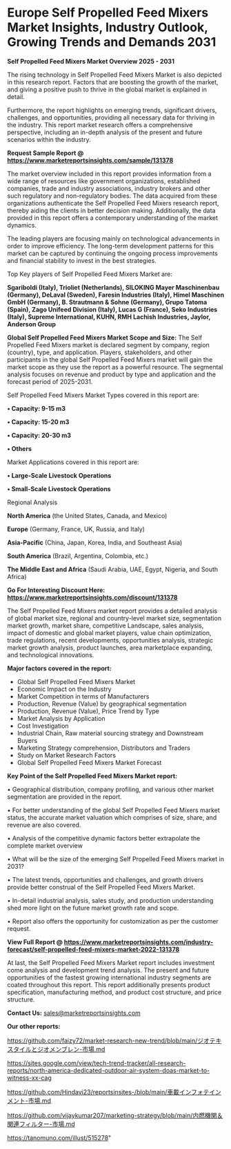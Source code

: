 # Europe Self Propelled Feed Mixers Market Insights, Industry Outlook, Growing Trends and Demands 2031

<Strong> Self Propelled Feed Mixers Market Overview 2025 - 2031</strong>

The rising technology in Self Propelled Feed Mixers Market is also depicted in this research report. Factors that are boosting the growth of the market, and giving a positive push to thrive in the global market is explained in detail.

Furthermore, the report highlights on emerging trends, significant drivers, challenges, and opportunities, providing all necessary data for thriving in the industry. This report market research offers a comprehensive perspective, including an in-depth analysis of the present and future scenarios within the industry.

<strong>Request Sample Report @ <a href=https://www.marketreportsinsights.com/sample/131378>https://www.marketreportsinsights.com/sample/131378</a></strong>

The market overview included in this report provides information from a wide range of resources like government organizations, established companies, trade and industry associations, industry brokers and other such regulatory and non-regulatory bodies. The data acquired from these organizations authenticate the Self Propelled Feed Mixers research report, thereby aiding the clients in better decision making. Additionally, the data provided in this report offers a contemporary understanding of the market dynamics.

The leading players are focusing mainly on technological advancements in order to improve efficiency. The long-term development patterns for this market can be captured by continuing the ongoing process improvements and financial stability to invest in the best strategies.

Top Key players of Self Propelled Feed Mixers Market are:

<strong>Sgariboldi (Italy), Trioliet (Netherlands), SILOKING Mayer Maschinenbau (Germany), DeLaval (Sweden), Faresin Industries (Italy), Himel Maschinen GmbH (Germany), B. Strautmann & Sohne (Germany), Grupo Tatoma (Spain), Zago Unifeed Division (Italy), Lucas G (France), Seko Industries (Italy), Supreme International, KUHN, RMH Lachish Industries, Jaylor, Anderson Group</strong>

<strong><b>Global Self Propelled Feed Mixers Market Scope and Size:</b></strong>
The Self Propelled Feed Mixers market is declared segment by company, region (country), type, and application. Players, stakeholders, and other participants in the global Self Propelled Feed Mixers market will gain the market scope as they use the report as a powerful resource. The segmental analysis focuses on revenue and product by type and application and the forecast period of 2025-2031.

Self Propelled Feed Mixers Market Types covered in this report are:

<strong>• Capacity: 9-15 m3

• Capacity: 15-20 m3

• Capacity: 20-30 m3

• Others</strong>

Market Applications covered in this report are:

<strong>• Large-Scale Livestock Operations

• Small-Scale Livestock Operations</strong> 

Regional Analysis

<strong>North America</strong> (the United States, Canada, and Mexico)

<strong>Europe</strong> (Germany, France, UK, Russia, and Italy)

<strong>Asia-Pacific</strong> (China, Japan, Korea, India, and Southeast Asia)

<strong>South America</strong> (Brazil, Argentina, Colombia, etc.)

<strong>The Middle East and Africa</strong> (Saudi Arabia, UAE, Egypt, Nigeria, and South Africa)

<strong>Go For Interesting Discount Here: <a href=https://www.marketreportsinsights.com/discount/131378>https://www.marketreportsinsights.com/discount/131378</a></strong>

The Self Propelled Feed Mixers market report provides a detailed analysis of global market size, regional and country-level market size, segmentation market growth, market share, competitive Landscape, sales analysis, impact of domestic and global market players, value chain optimization, trade regulations, recent developments, opportunities analysis, strategic market growth analysis, product launches, area marketplace expanding, and technological innovations.

<strong><b>Major factors covered in the report:</b></strong>
<ul>
  <li>Global Self Propelled Feed Mixers Market </li>
  <li>Economic Impact on the Industry</li>
  <li>Market Competition in terms of Manufacturers</li>
  <li>Production, Revenue (Value) by geographical segmentation</li>
  <li>Production, Revenue (Value), Price Trend by Type</li>
  <li>Market Analysis by Application</li>
  <li>Cost Investigation</li>
  <li>Industrial Chain, Raw material sourcing strategy and Downstream Buyers</li>
  <li>Marketing Strategy comprehension, Distributors and Traders</li>
  <li>Study on Market Research Factors</li>
  <li>Global Self Propelled Feed Mixers Market Forecast</li>
</ul>

<strong><b>Key Point of the Self Propelled Feed Mixers Market report:</b></strong>

• Geographical distribution, company profiling, and various other market segmentation are provided in the report.

• For better understanding of the global Self Propelled Feed Mixers market status, the accurate market valuation which comprises of size, share, and revenue are also covered.

• Analysis of the competitive dynamic factors better extrapolate the complete market overview

• What will be the size of the emerging Self Propelled Feed Mixers market in 2031?

• The latest trends, opportunities and challenges, and growth drivers provide better construal of the Self Propelled Feed Mixers Market.

• In-detail industrial analysis, sales study, and production understanding shed more light on the future market growth rate and scope.

• Report also offers the opportunity for customization as per the customer request.

<strong><b>View Full Report @ <a href=https://www.marketreportsinsights.com/industry-forecast/self-propelled-feed-mixers-market-2022-131378>https://www.marketreportsinsights.com/industry-forecast/self-propelled-feed-mixers-market-2022-131378</a></b></strong>


At last, the Self Propelled Feed Mixers Market report includes investment come analysis and development trend analysis. The present and future opportunities of the fastest growing international industry segments are coated throughout this report. This report additionally presents product specification, manufacturing method, and product cost structure, and price structure.

<strong>Contact Us:</strong>
sales@marketreportsinsights.com

<strong>Our other reports:</strong>

<a href=https://github.com/faizy72/market-research-new-trend/blob/main/ジオテキスタイルとジオメンブレン-市場.md>https://github.com/faizy72/market-research-new-trend/blob/main/ジオテキスタイルとジオメンブレン-市場.md</a>

<a href=https://sites.google.com/view/tech-trend-tracker/all-research-reports/north-america-dedicated-outdoor-air-system-doas-market-to-witness-xx-cag>https://sites.google.com/view/tech-trend-tracker/all-research-reports/north-america-dedicated-outdoor-air-system-doas-market-to-witness-xx-cag</a>

<a href=https://github.com/Hindavi23/reportsinsites-/blob/main/車載インフォテインメント-市場.md>https://github.com/Hindavi23/reportsinsites-/blob/main/車載インフォテインメント-市場.md</a>

<a href=https://github.com/vijaykumar207/marketing-strategy/blob/main/内燃機関＆関連フィルター-市場.md>https://github.com/vijaykumar207/marketing-strategy/blob/main/内燃機関＆関連フィルター-市場.md</a>

<a href=https://tanomuno.com/illust/515278>https://tanomuno.com/illust/515278</a>"
